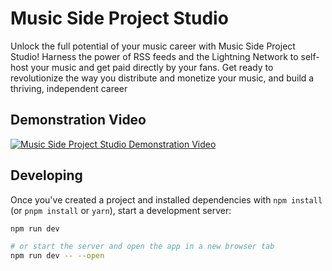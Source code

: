 # Music Side Project Studio

Unlock the full potential of your music career with Music Side Project Studio! Harness the power of RSS feeds and the Lightning Network to self-host your music and get paid directly by your fans. Get ready to revolutionize the way you distribute and monetize your music, and build a thriving, independent career

## Demonstration Video

[![Music Side Project Studio Demonstration Video](https://studio.musicsideproject.com/msp-play.png)](https://www.youtube.com/watch?v=2HDyelkS9Ck)

## Developing

Once you've created a project and installed dependencies with `npm install` (or `pnpm install` or `yarn`), start a development server:

```bash
npm run dev

# or start the server and open the app in a new browser tab
npm run dev -- --open
```
